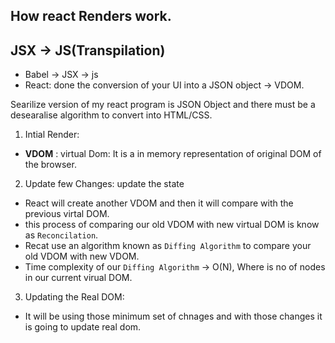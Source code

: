 ## How react Renders work.

## JSX -> JS(Transpilation)
* Babel -> JSX -> js
* React: done the conversion of your UI into a JSON object -> VDOM.


Searilize version of my react program is JSON Object and there must be a desearalise algorithm to convert into HTML/CSS.


1. Intial Render:
* **VDOM** : virtual Dom: It is a in memory representation of original DOM of the browser.

2. Update few Changes: update the state
* React will create another VDOM and then it will compare with the previous virtal DOM. 
* this process of comparing our old VDOM with new virtual DOM is know as `Reconcilation`.
* Recat use an algorithm known as `Diffing Algorithm` to compare your old VDOM with new VDOM.
* Time complexity of our `Diffing Algorithm` -> O(N), Where is no of nodes in our current virual DOM.

3. Updating the Real DOM:
* It will be using those minimum set of chnages and with those changes it is going to update real dom.